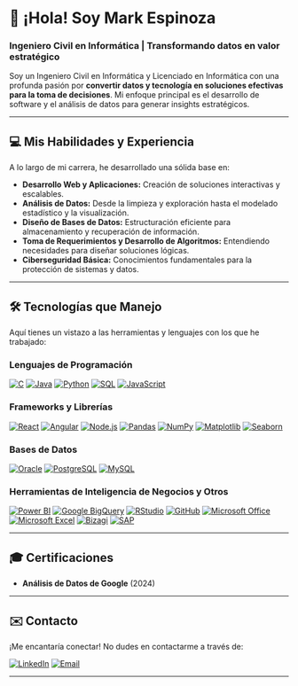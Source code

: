 # 👋 ¡Hola! Soy Mark Espinoza

### Ingeniero Civil en Informática | Transformando datos en valor estratégico

Soy un Ingeniero Civil en Informática y Licenciado en Informática con una profunda pasión por **convertir datos y tecnología en soluciones efectivas para la toma de decisiones**. Mi enfoque principal es el desarrollo de software y el análisis de datos para generar insights estratégicos.

---

## 💻 Mis Habilidades y Experiencia

A lo largo de mi carrera, he desarrollado una sólida base en:

* **Desarrollo Web y Aplicaciones:** Creación de soluciones interactivas y escalables.
* **Análisis de Datos:** Desde la limpieza y exploración hasta el modelado estadístico y la visualización.
* **Diseño de Bases de Datos:** Estructuración eficiente para almacenamiento y recuperación de información.
* **Toma de Requerimientos y Desarrollo de Algoritmos:** Entendiendo necesidades para diseñar soluciones lógicas.
* **Ciberseguridad Básica:** Conocimientos fundamentales para la protección de sistemas y datos.

---

## 🛠️ Tecnologías que Manejo

Aquí tienes un vistazo a las herramientas y lenguajes con los que he trabajado:

### Lenguajes de Programación
[![C](https://img.shields.io/badge/C-A8B9CC?style=for-the-badge&logo=c&logoColor=black)](https://github.com/topics/c)
[![Java](https://img.shields.io/badge/Java-007396?style=for-the-badge&logo=java&logoColor=white)](https://github.com/topics/java)
[![Python](https://img.shields.io/badge/Python-3776AB?style=for-the-badge&logo=python&logoColor=white)](https://github.com/topics/python)
[![SQL](https://img.shields.io/badge/SQL-4479A1?style=for-the-badge&logo=postgresql&logoColor=white)](https://github.com/topics/sql)
[![JavaScript](https://img.shields.io/badge/JavaScript-F7DF1E?style=for-the-badge&logo=javascript&logoColor=black)](https://github.com/topics/javascript)

### Frameworks y Librerías
[![React](https://img.shields.io/badge/React-61DAFB?style=for-the-badge&logo=react&logoColor=black)](https://react.dev/)
[![Angular](https://img.shields.io/badge/Angular-DD0031?style=for-the-badge&logo=angular&logoColor=white)](https://angular.io/)
[![Node.js](https://img.shields.io/badge/Node.js-339933?style=for-the-badge&logo=node.js&logoColor=white)](https://nodejs.org/)
[![Pandas](https://img.shields.io/badge/Pandas-150458?style=for-the-badge&logo=pandas&logoColor=white)](https://pandas.pydata.org/)
[![NumPy](https://img.shields.io/badge/NumPy-013243?style=for-the-badge&logo=numpy&logoColor=white)](https://numpy.org/)
[![Matplotlib](https://img.shields.io/badge/Matplotlib-000000?style=for-the-badge&logo=matplotlib&logoColor=white)](https://matplotlib.org/)
[![Seaborn](https://img.shields.io/badge/Seaborn-0A86A3?style=for-the-badge&logo=seaborn&logoColor=white)](https://seaborn.pydata.org/)

### Bases de Datos
[![Oracle](https://img.shields.io/badge/Oracle-F80000?style=for-the-badge&logo=oracle&logoColor=white)](https://www.oracle.com/database/)
[![PostgreSQL](https://img.shields.io/badge/PostgreSQL-316192?style=for-the-badge&logo=postgresql&logoColor=white)](https://www.postgresql.org/)
[![MySQL](https://img.shields.io/badge/MySQL-4479A1?style=for-the-badge&logo=mysql&logoColor=white)](https://www.mysql.com/)

### Herramientas de Inteligencia de Negocios y Otros
[![Power BI](https://img.shields.io/badge/Power_BI-F2C811?style=for-the-badge&logo=power-bi&logoColor=black)](https://powerbi.microsoft.com/)
[![Google BigQuery](https://img.shields.io/badge/Google_BigQuery-4285F4?style=for-the-badge&logo=google-bigquery&logoColor=white)](https://cloud.google.com/bigquery)
[![RStudio](https://img.shields.io/badge/RStudio-75AADB?style=for-the-badge&logo=rstudio&logoColor=white)](https://posit.co/products/open-source/rstudio/)
[![GitHub](https://img.shields.io/badge/GitHub-181717?style=for-the-badge&logo=github&logoColor=white)](https://github.com/MarkEspinoza)
[![Microsoft Office](https://img.shields.io/badge/Microsoft_Office-D83B01?style=for-the-badge&logo=microsoft-office&logoColor=white)](https://www.microsoft.com/es-cl/microsoft-365)
[![Microsoft Excel](https://img.shields.io/badge/Microsoft_Excel-217346?style=for-the-badge&logo=microsoft-excel&logoColor=white)](https://www.microsoft.com/es-cl/microsoft-365/excel)
[![Bizagi](https://img.shields.io/badge/Bizagi-00BCD4?style=for-the-badge&logo=bizagi&logoColor=white)](https://www.bizagi.com/)
[![SAP](https://img.shields.io/badge/SAP-0091DA?style=for-the-badge&logo=sap&logoColor=white)](https://www.sap.com/index.html)

---

## 🎓 Certificaciones

* **Análisis de Datos de Google** (2024)

---

## ✉️ Contacto

¡Me encantaría conectar! No dudes en contactarme a través de:

[![LinkedIn](https://img.shields.io/badge/LinkedIn-0077B5?style=for-the-badge&logo=linkedin&logoColor=white)](https://www.linkedin.com/in/mark-espinoza-mora-5b72ba194)
[![Email](https://img.shields.io/badge/Email-D14836?style=for-the-badge&logo=gmail&logoColor=white)](mailto:maespinm@gmail.com)

---
